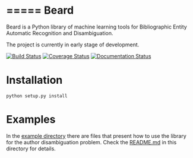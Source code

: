 =====
Beard
=====

Beard is a Python library of machine learning tools for Bibliographic Entity
Automatic Recognition and Disambiguation.

The project is currently in early stage of development.

[![Build Status](https://travis-ci.org/inspirehep/beard.svg?branch=master)](https://travis-ci.org/inspirehep/beard)
[![Coverage Status](https://coveralls.io/repos/inspirehep/beard/badge.svg)](https://coveralls.io/r/inspirehep/beard)
[![Documentation Status](https://readthedocs.org/projects/grobid/badge/?version=latest)](https://readthedocs.org/projects/grobid/?badge=latest)


Installation
============

``python setup.py install``

Examples
========

In the [example directory](examples/applications/author-disambiguation) there are files
that present how to use the library for the author disambiguation problem.
Check the [README.md](examples/README.md) in this directory for details.
